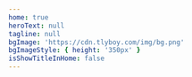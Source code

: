```yaml
---
home: true
heroText: null
tagline: null
bgImage: 'https://cdn.tlyboy.com/img/bg.png'
bgImageStyle: { height: '350px' }
isShowTitleInHome: false
---
```

